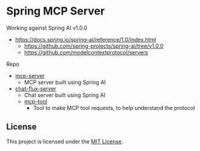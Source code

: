 
# Spring MCP Server 

Working against Spring AI v1.0.0

- https://docs.spring.io/spring-ai/reference/1.0/index.html
  - https://github.com/spring-projects/spring-ai/tree/v1.0.0
  - https://github.com/modelcontextprotocol/servers

Repo
- [mcp-server](./mcp-server)
  - MCP server built using Spring AI
- [chat-flux-server](./chat-flux-server)
  - Chat server built using Spring AI
  - [mcp-tool](./mcp-tool)
    - Tool to make MCP tool requests, to help understand the protocol

## License

This project is licensed under the [MIT License](./LICENSE).
